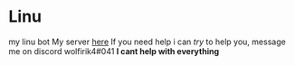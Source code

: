 # Linu
my linu bot
My server [here](https://discord.gg/KZ3vXMg)
If you need help i can *try* to help you, message me on discord wolfirik4#041 **I cant help with everything**

